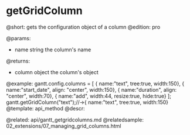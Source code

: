 getGridColumn
=============
@short: gets the configuration object of a column
@edition: pro

@params:
- name	string	the column's name

@returns:
- column	object	the column's object



@example:
gantt.config.columns = [
	{ name:"text", tree:true, width:150},
	{ name:"start_date", align: "center", width:150},
	{ name:"duration", align: "center", width:70},
	{ name:"add", width:44, resize:true, hide:true}
];
gantt.getGridColumn("text");//->{ name:"text", tree:true, width:150}
@template:	api_method
@descr:

@related:
	api/gantt_getgridcolumns.md
@relatedsample:
	02_extensions/07_managing_grid_columns.html